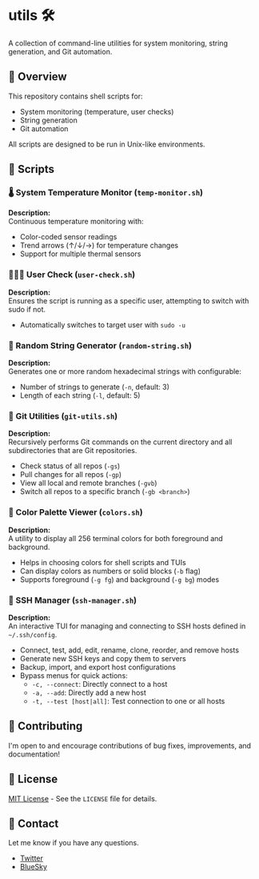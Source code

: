 # utils 🛠️

A collection of command-line utilities for system monitoring, string generation, and Git automation.

## 🧠 Overview

This repository contains shell scripts for:

- System monitoring (temperature, user checks)
- String generation
- Git automation

All scripts are designed to be run in Unix-like environments.

## 🧩 Scripts

### 🌡️ System Temperature Monitor (`temp-monitor.sh`)

**Description:**  
Continuous temperature monitoring with:

- Color-coded sensor readings
- Trend arrows (↑/↓/→) for temperature changes
- Support for multiple thermal sensors

### 🧑‍🤝‍🧑 User Check (`user-check.sh`)

**Description:**  
Ensures the script is running as a specific user, attempting to switch with sudo if not.

- Automatically switches to target user with `sudo -u`

### 🎲 Random String Generator (`random-string.sh`)

**Description:**  
Generates one or more random hexadecimal strings with configurable:

- Number of strings to generate (`-n`, default: 3)
- Length of each string (`-l`, default: 5)

### 🧾 Git Utilities (`git-utils.sh`)

**Description:**  
Recursively performs Git commands on the current directory and all subdirectories that are Git repositories.

- Check status of all repos (`-gs`)
- Pull changes for all repos (`-gp`)
- View all local and remote branches (`-gvb`)
- Switch all repos to a specific branch (`-gb <branch>`)

### 🎨 Color Palette Viewer (`colors.sh`)

**Description:**  
A utility to display all 256 terminal colors for both foreground and background.

- Helps in choosing colors for shell scripts and TUIs
- Can display colors as numbers or solid blocks (`-b` flag)
- Supports foreground (`-g fg`) and background (`-g bg`) modes

### 🔑 SSH Manager (`ssh-manager.sh`)

**Description:**  
An interactive TUI for managing and connecting to SSH hosts defined in `~/.ssh/config`.

- Connect, test, add, edit, rename, clone, reorder, and remove hosts
- Generate new SSH keys and copy them to servers
- Backup, import, and export host configurations
- Bypass menus for quick actions:
  - `-c, --connect`: Directly connect to a host
  - `-a, --add`: Directly add a new host
  - `-t, --test [host|all]`: Test connection to one or all hosts

## 🤝 Contributing

I'm open to and encourage contributions of bug fixes, improvements, and documentation!

## 📜 License

[MIT License](LICENSE) - See the `LICENSE` file for details.

## 📧 Contact

Let me know if you have any questions.

- [Twitter](https://twitter.com/IAmDanielV)
- [BlueSky](https://bsky.app/profile/iamdanielv.bsky.social)
